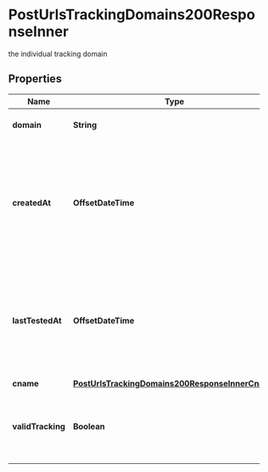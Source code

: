 

# PostUrlsTrackingDomains200ResponseInner

the individual tracking domain

## Properties

| Name | Type | Description | Notes |
|------------ | ------------- | ------------- | -------------|
|**domain** | **String** | the tracking domain name |  [optional] |
|**createdAt** | **OffsetDateTime** | the date and time that the tracking domain was added as a UTC string in YYYY-MM-DD HH:MM:SS format |  [optional] |
|**lastTestedAt** | **OffsetDateTime** | when the domain&#39;s DNS settings were last tested as a UTC string in YYYY-MM-DD HH:MM:SS format |  [optional] |
|**cname** | [**PostUrlsTrackingDomains200ResponseInnerCname**](PostUrlsTrackingDomains200ResponseInnerCname.md) |  |  [optional] |
|**validTracking** | **Boolean** | whether this domain can be used as a tracking domain for email. |  [optional] |



